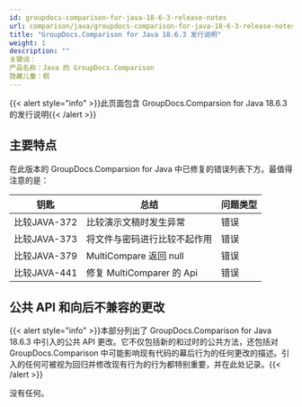 ```yaml
---
id: groupdocs-comparison-for-java-18-6-3-release-notes
url: comparison/java/groupdocs-comparison-for-java-18-6-3-release-notes
title: "GroupDocs.Comparison for Java 18.6.3 发行说明"
weight: 1
description: ""
关键词：
产品名称：Java 的 GroupDocs.Comparison
隐藏儿童：假
---
```

{{< alert style="info" >}}此页面包含 GroupDocs.Comparsion for Java 18.6.3 的发行说明{{< /alert >}}

## 主要特点

在此版本的 GroupDocs.Comparsion for Java 中已修复的错误列表下方。最值得注意的是：

|钥匙 |总结 |问题类型 |
| --- | --- | --- |
|比较JAVA-372 |比较演示文稿时发生异常 |错误 |
|比较JAVA-373 |将文件与密码进行比较不起作用 |错误 |
|比较JAVA-379 | MultiCompare 返回 null |错误 |
|比较JAVA-441 |修复 MultiComparer 的 Api |错误 |

## 公共 API 和向后不兼容的更改

{{< alert style="info" >}}本部分列出了 GroupDocs.Comparison for Java 18.6.3 中引入的公共 API 更改。它不仅包括新的和过时的公共方法，还包括对 GroupDocs.Comparison 中可能影响现有代码的幕后行为的任何更改的描述。引入的任何可被视为回归并修改现有行为的行为都特别重要，并在此处记录。{{< /alert >}}

没有任何。

